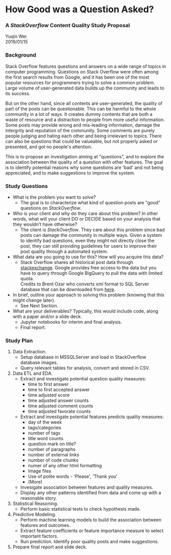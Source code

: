 # How Good was a Question Asked?
### A _StackOverflow_ Content Quality Study Proposal 

Yuqin Wei  
2019/01/15   

### Background
Stack Overflow features questions and answers on a wide range of topics in computer programming. Questions on Stack Overflow were often among the first search results from Google, and it has been one of the most popular resources for programmers trying to solve a common problem. Large volume of user-generated data builds up the community and leads to its success.  

But on the other hand, since all contents are user-generated, the quality of part of the posts can be questionable. This can be harmful to the whole community in a lot of ways. It creates dummy contents that are both a waste of resource and a distraction to people from more useful information. Some posts may provide wrong and mis-leading information, damage the intergrity and reputation of the community. Some comments are purely people judging and hating each other and being irrelevant to topics. There can also be questions that could be valueable, but not properly asked or presented, and got no people's attention.

This is to propose an investigation aiming at "questions", and to explore the association between the quality of a question with other features. The goal is to identify potential reasons why some questions are 'bad' and not being appreciated, and to make suggestions to improve the system. 

### Study Questions
- What is the problem you want to solve?  
	+ The goal is to characterize what kind of question posts are "good" questions on _StackOverflow_.
- Who is your client and why do they care about this problem? In other words, what will your client DO or DECIDE based on your analysis that they wouldn’t have otherwise?  
	+ The client is _StackOverflow_. They care about this problem since bad posts can damage the community in multiple ways.
Given a system to identify bad questions, even they might not directly close the post, they can still providing guidelines for users to improve their post quality through a automated system. 
- What data are you going to use for this? How will you acquire this data?  
	+ Stack Overflow shares all historical post data through [stackexchange](https://data.stackexchange.com/). Google provides free access to the data but you have to query through Google BigQuery to pull the data with limited quota.   
Credits to Brent Ozar who converts xml format to SQL Server database that can be downloaded from [here](https://www.brentozar.com/archive/2015/10/how-to-download-the-stack-overflow-database-via-bittorrent/).
- In brief, outline your approach to solving this problem (knowing that this might change later).  
	- See Next Section.	
- What are your deliverables? Typically, this would include code, along with a paper and/or a slide deck.  
	+ Jupyter notebooks for interim and final analysis.
	+ Final report.

### Study Plan
1. Data Extraction. 
	+ Setup database in MSSQLServer and load in StackOverflow database images.
	+ Query relevant tables for analysis, convert and stored in CSV. 
2. Data ETL and EDA.
	+ Extract and investigate potential question quality measures:
		- time to first answer
		- time to first accepted answer
		- time adjusted score
		- time adjusted answer counts
		- time adjusted comment counts
		- time adjusted favorate counts
	+ Extract and investigate potential features predicts quality measures:
		- day of the week
		- tags/categories
		- number of tags
		- title word counts
		- question mark on title?
		- number of paragraphs
		- number of external links
		- number of code chunks
		- numer of any other html formatting
		- Image files
		- Use of polite words - 'Please', 'Thank you'
		- (More)
	+ Invesigate association between features and quality measures.
	+ Display any other patterns identified from data and come up with a reasonable story.
3. Statistical Reasoning.
	+ Perform basic statistical tests to check hypothesis made. 
4. Predictive Modeling.
	+ Perform machine learning models to build the association between features and outcomes.
	+ Extract feature coefficients or feature importance measure to select important factors.
	+ Run prediction. Identify poor quality posts and make suggestions.
5. Prepare final report and slide deck.

